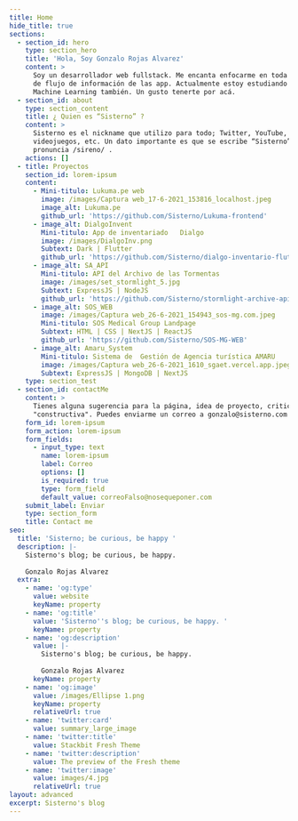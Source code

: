 ```yaml
---
title: Home
hide_title: true
sections:
  - section_id: hero
    type: section_hero
    title: 'Hola, Soy Gonzalo Rojas Alvarez'
    content: >
      Soy un desarrollador web fullstack. Me encanta enfocarme en toda la parte
      de flujo de información de las app. Actualmente estoy estudiando Crypto y
      Machine Learning también. Un gusto tenerte por acá.
  - section_id: about
    type: section_content
    title: ¿ Quien es “Sisterno” ?
    content: >
      Sisterno es el nickname que utilizo para todo; Twitter, YouTube, Linkedin,
      videojuegos, etc. Un dato importante es que se escribe “Sisterno” pero se
      pronuncia /sireno/ . 
    actions: []
  - title: Proyectos
    section_id: lorem-ipsum
    content:
      - Mini-titulo: Lukuma.pe web
        image: /images/Captura web_17-6-2021_153816_localhost.jpeg
        image_alt: Lukuma.pe
        github_url: 'https://github.com/Sisterno/Lukuma-frontend'
      - image_alt: DialgoInvent
        Mini-titulo: App de inventariado   Dialgo
        image: /images/DialgoInv.png
        Subtext: Dark | Flutter
        github_url: 'https://github.com/Sisterno/dialgo-inventario-flutter-app'
      - image_alt: SA_API
        Mini-titulo: API del Archivo de las Tormentas
        image: /images/set_stormlight_5.jpg
        Subtext: ExpressJS | NodeJS
        github_url: 'https://github.com/Sisterno/stormlight-archive-api'
      - image_alt: SOS_WEB
        image: /images/Captura web_26-6-2021_154943_sos-mg.com.jpeg
        Mini-titulo: SOS Medical Group Landpage
        Subtext: HTML | CSS | NextJS | ReactJS
        github_url: 'https://github.com/Sisterno/SOS-MG-WEB'
      - image_alt: Amaru_System
        Mini-titulo: Sistema de  Gestión de Agencia turística AMARU
        image: /images/Captura web_26-6-2021_1610_sgaet.vercel.app.jpeg
        Subtext: ExpressJS | MongoDB | NextJS
    type: section_test
  - section_id: contactMe
    content: >
      Tienes alguna sugerencia para la página, idea de proyecto, critica
      "constructiva". Puedes enviarme un correo a gonzalo@sisterno.com
    form_id: lorem-ipsum
    form_action: lorem-ipsum
    form_fields:
      - input_type: text
        name: lorem-ipsum
        label: Correo
        options: []
        is_required: true
        type: form_field
        default_value: correoFalso@nosequeponer.com
    submit_label: Enviar
    type: section_form
    title: Contact me
seo:
  title: 'Sisterno; be curious, be happy '
  description: |-
    Sisterno's blog; be curious, be happy. 
     
    Gonzalo Rojas Alvarez
  extra:
    - name: 'og:type'
      value: website
      keyName: property
    - name: 'og:title'
      value: 'Sisterno''s blog; be curious, be happy. '
      keyName: property
    - name: 'og:description'
      value: |-
        Sisterno's blog; be curious, be happy. 
         
        Gonzalo Rojas Alvarez
      keyName: property
    - name: 'og:image'
      value: /images/Ellipse 1.png
      keyName: property
      relativeUrl: true
    - name: 'twitter:card'
      value: summary_large_image
    - name: 'twitter:title'
      value: Stackbit Fresh Theme
    - name: 'twitter:description'
      value: The preview of the Fresh theme
    - name: 'twitter:image'
      value: images/4.jpg
      relativeUrl: true
layout: advanced
excerpt: Sisterno's blog
---
```

